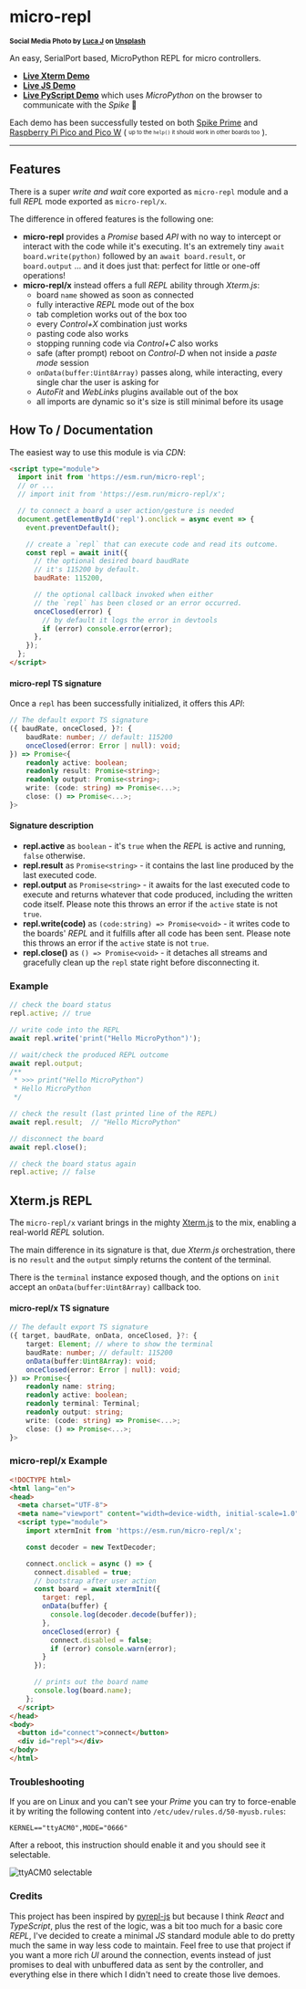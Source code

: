 # micro-repl

<sup>**Social Media Photo by [Luca J](https://unsplash.com/@lucajns) on [Unsplash](https://unsplash.com/)**</sup>

An easy, SerialPort based, MicroPython REPL for micro controllers.

  * **[Live Xterm Demo](https://webreflection.github.io/micro-repl/xterm/)**
  * **[Live JS Demo](https://webreflection.github.io/micro-repl/)**
  * **[Live PyScript Demo](https://webreflection.github.io/micro-repl/mpy/)** which uses *MicroPython* on the browser to communicate with the *Spike* 🤯

Each demo has been successfully tested on both [Spike Prime](https://spike.legoeducation.com/prime/lobby/) and [Raspberry Pi Pico and Pico W](https://www.raspberrypi.com/documentation/microcontrollers/raspberry-pi-pico.html) ( <sup><sub>up to the `help()` it should work in other boards too</sub></sup> ).

- - -

## Features

There is a super *write and wait* core exported as `micro-repl` module and a full *REPL* mode exported as `micro-repl/x`.

The difference in offered features is the following one:

  * **micro-repl** provides a *Promise* based *API* with no way to intercept or interact with the code while it's executing. It's an extremely tiny `await board.write(python)` followed by an `await board.result`, or `board.output` ... and it does just that: perfect for little or one-off operations!
  * **micro-repl/x** instead offers a full *REPL* ability through *Xterm.js*:
    * board `name` showed as soon as connected
    * fully interactive *REPL* mode out of the box
    * tab completion works out of the box too
    * every *Control+X* combination just works
    * pasting code also works
    * stopping running code via *Control+C* also works
    * safe (after prompt) reboot on *Control-D* when not inside a *paste mode* session
    * `onData(buffer:Uint8Array)` passes along, while interacting, every single char the user is asking for
    * *AutoFit* and *WebLinks* plugins available out of the box
    * all imports are dynamic so it's size is still minimal before its usage

## How To / Documentation

The easiest way to use this module is via *CDN*:

```html
<script type="module">
  import init from 'https://esm.run/micro-repl';
  // or ...
  // import init from 'https://esm.run/micro-repl/x';

  // to connect a board a user action/gesture is needed
  document.getElementById('repl').onclick = async event => {
    event.preventDefault();

    // create a `repl` that can execute code and read its outcome.
    const repl = await init({
      // the optional desired board baudRate
      // it's 115200 by default.
      baudRate: 115200,

      // the optional callback invoked when either
      // the `repl` has been closed or an error occurred.
      onceClosed(error) {
        // by default it logs the error in devtools
        if (error) console.error(error);
      },
    });
  };
</script>
```

#### micro-repl TS signature

Once a `repl` has been successfully initialized, it offers this *API*:

```ts
// The default export TS signature
({ baudRate, onceClosed, }?: {
    baudRate: number; // default: 115200
    onceClosed(error: Error | null): void;
}) => Promise<{
    readonly active: boolean;
    readonly result: Promise<string>;
    readonly output: Promise<string>;
    write: (code: string) => Promise<...>;
    close: () => Promise<...>;
}>
```

#### Signature description

  * **repl.active** as `boolean` - it's `true` when the *REPL* is active and running, `false` otherwise.
  * **repl.result** as `Promise<string>` - it contains the last line produced by the last executed code.
  * **repl.output** as `Promise<string>` - it awaits for the last executed code to execute and returns whatever that code produced, including the written code itself. Please note this throws an error if the `active` state is not `true`.
  * **repl.write(code)** as `(code:string) => Promise<void>` - it writes code to the boards' *REPL* and it fulfills after all code has been sent. Please note this throws an error if the `active` state is not `true`.
  * **repl.close()** as `() => Promise<void>` - it detaches all streams and gracefully clean up the `repl` state right before disconnecting it.

### Example

```js
// check the board status
repl.active; // true

// write code into the REPL
await repl.write('print("Hello MicroPython")');

// wait/check the produced REPL outcome
await repl.output;
/**
 * >>> print("Hello MicroPython")
 * Hello MicroPython
 */

// check the result (last printed line of the REPL)
await repl.result;  // "Hello MicroPython"

// disconnect the board
await repl.close();

// check the board status again
repl.active; // false
```

## Xterm.js REPL

The `micro-repl/x` variant brings in the mighty [Xterm.js](https://xtermjs.org/) to the mix, enabling a real-world *REPL* solution.

The main difference in its signature is that, due *Xterm.js* orchestration, there is no `result` and the `output` simply returns the content of the terminal.

There is the `terminal` instance exposed though, and the options on `init` accept an `onData(buffer:Uint8Array)` callback too.

#### micro-repl/x TS signature

```ts
// The default export TS signature
({ target, baudRate, onData, onceClosed, }?: {
    target: Element; // where to show the terminal
    baudRate: number; // default: 115200
    onData(buffer:Uint8Array): void;
    onceClosed(error: Error | null): void;
}) => Promise<{
    readonly name: string;
    readonly active: boolean;
    readonly terminal: Terminal;
    readonly output: string;
    write: (code: string) => Promise<...>;
    close: () => Promise<...>;
}>
```

### micro-repl/x Example

```html
<!DOCTYPE html>
<html lang="en">
<head>
  <meta charset="UTF-8">
  <meta name="viewport" content="width=device-width, initial-scale=1.0">
  <script type="module">
    import xtermInit from 'https://esm.run/micro-repl/x';

    const decoder = new TextDecoder;

    connect.onclick = async () => {
      connect.disabled = true;
      // bootstrap after user action
      const board = await xtermInit({
        target: repl,
        onData(buffer) {
          console.log(decoder.decode(buffer));
        },
        onceClosed(error) {
          connect.disabled = false;
          if (error) console.warn(error);
        }
      });

      // prints out the board name
      console.log(board.name);
    };
  </script>
</head>
<body>
  <button id="connect">connect</button>
  <div id="repl"></div>
</body>
</html>
```

### Troubleshooting

If you are on Linux and you can't see your *Prime* you can try to force-enable it by writing the following content into `/etc/udev/rules.d/50-myusb.rules`:

```
KERNEL=="ttyACM0",MODE="0666"
```

After a reboot, this instruction should enable it and you should see it selectable.

![ttyACM0 selectable](./css/spike.png)

### Credits

This project has been inspired by [pyrepl-js](https://github.com/gabrielsessions/pyrepl-js) but because I think *React* and *TypeScript*, plus the rest of the logic, was a bit too much for a basic core *REPL*, I've decided to create a minimal *JS* standard module able to do pretty much the same in way less code to maintain. Feel free to use that project if you want a more rich *UI* around the connection, events instead of just promises to deal with unbuffered data as sent by the controller, and everything else in there which I didn't need to create those live demoes.
